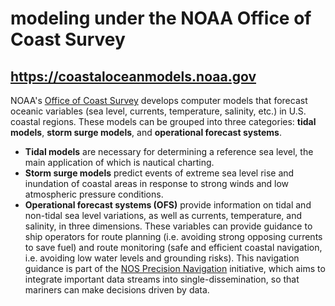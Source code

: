 # modeling under the NOAA Office of Coast Survey
## https://coastaloceanmodels.noaa.gov

NOAA's [Office of Coast Survey](https://nauticalcharts.noaa.gov/) develops computer models that forecast oceanic variables (sea level, currents, temperature, salinity, etc.) in U.S. coastal regions. 
These models can be grouped into three categories: **tidal models**, **storm surge models**, and **operational forecast systems**.

- **Tidal models** are necessary for determining a reference sea level, the main application of which is nautical charting.
- **Storm surge models** predict events of extreme sea level rise and inundation of coastal areas in response to strong winds and low atmospheric pressure conditions.
- **Operational forecast systems (OFS)** provide information on tidal and non-tidal sea level variations, as well as currents, temperature, and salinity, in three dimensions. 
These variables can provide guidance to ship operators for route planning (i.e. avoiding strong opposing currents to save fuel) and route monitoring (safe and efficient coastal navigation, i.e. avoiding low water levels and grounding risks). This navigation guidance is part of the [NOS Precision Navigation](https://marinenavigation.noaa.gov/) initiative, which aims to integrate important data streams into single-dissemination, so that mariners can make decisions driven by data.
